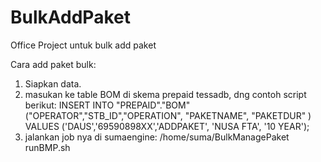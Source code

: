# BulkAddPaket
Office Project untuk bulk add paket

Cara add paket bulk:
1. Siapkan data.
2. masukan ke table BOM di skema prepaid tessadb, dng contoh script berikut:
  INSERT INTO "PREPAID"."BOM"("OPERATOR","STB_ID","OPERATION",  "PAKETNAME", "PAKETDUR" ) VALUES ('DAUS','69590898XX','ADDPAKET', 'NUSA FTA', '10 YEAR');
3. jalankan job nya di sumaengine:
  /home/suma/BulkManagePaket
  runBMP.sh
  
  

